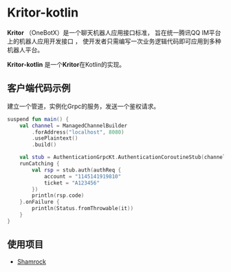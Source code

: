 # Kritor-kotlin

**Kritor** （OneBotX）是一个聊天机器人应用接口标准，
旨在统一腾讯QQ IM平台上的机器人应用开发接口 ，
使开发者只需编写一次业务逻辑代码即可应用到多种机器人平台。

**Kritor-kotlin** 是一个**Kritor**在Kotlin的实现。

## 客户端代码示例

建立一个管道，实例化Grpc的服务，发送一个鉴权请求。

```kotlin
suspend fun main() {
    val channel = ManagedChannelBuilder
        .forAddress("localhost", 8080)
        .usePlaintext()
        .build()

    val stub = AuthenticationGrpcKt.AuthenticationCoroutineStub(channel)
    runCatching {
        val rsp = stub.auth(authReq {
            account = "1145141919810"
            ticket = "A123456"
        })
        println(rsp.code)
    }.onFailure {
        println(Status.fromThrowable(it))
    }
}
```

## 使用项目

- [Shamrock](https://github.com/whitechi73/OpenShamrock)
